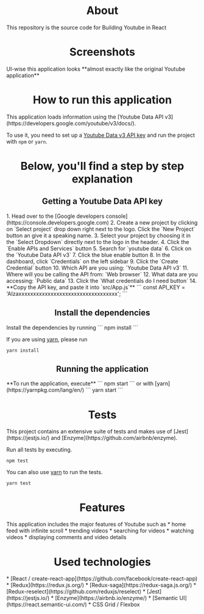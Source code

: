 <h1 align="center"> About</h1>
This repository is the source code for Building Youtube in React


<h1 align="center">Screenshots</h1>
UI-wise this application looks **almost exactly like the original Youtube application**


<h1 align="center">How to run this application</h1>
This application loads information using the [Youtube Data API v3](https://developers.google.com/youtube/v3/docs/).

To use it, you need to set up a [Youtube Data v3 API key](https://productioncoder.com/build-youtube-in-react-part-19/) and run the project with `npm` or `yarn`.

<h1 align="center">Below, you'll find a step by step explanation</h1>

<h2 align="center">Getting a Youtube Data API key</h2>
1. Head over to the [Google developers console](https://console.developers.google.com)
2. Create a new project by clicking on `Select project` drop down right next to the logo. Click the `New Project` button an give it a speaking name.
3. Select your project by choosing it in the `Select Dropdown` directly next to the logo in the header.
4. Click the `Enable APIs and Services` button
5. Search for `youtube data`
6. Click on the `Youtube Data API v3`
7. Click the blue enable button
8. In the dashboard, click `Credentials` on the left sidebar
9. Click the `Create Credential` button
10. Which API are you using: `Youtube Data API v3`
11. Where will you be calling the API from: `Web browser`
12. What data are you accessing: `Public data`
13. Click the `What credentials do I need button`
14. **Copy the API key, and paste it into `src/App.js`**
```
const API_KEY = 'AIzaxxxxxxxxxxxxxxxxxxxxxxxxxxxxxxxxxx';
```
<h2 align="center">Install the dependencies</h2>
Install the dependencies by running
```
npm install
```

If you are using [yarn](https://yarnpkg.com/lang/en/), please run
```
yarn install
```
<h2 align="center">Running the application</h2>
**To run the application, execute**
```
npm start
```
or with [yarn](https://yarnpkg.com/lang/en/)
```
yarn start
```

<h1 align="center">Tests</h1>
This project contains an extensive suite of tests and makes use of [Jest](https://jestjs.io/) and [Enzyme](https://github.com/airbnb/enzyme).

Run all tests by executing.

```
npm test
```

You can also use [yarn](https://yarnpkg.com/lang/en/) to run the tests.
```
yarn test
```

<h1 align="center">Features</h1>
This application includes the major features of Youtube such as
* home feed with infinite scroll
* trending videos
* searching for videos
* watching videos
* displaying comments and video details

<h1 align="center">Used technologies</h1>
* [React / create-react-app](https://github.com/facebook/create-react-app)
* [Redux](https://redux.js.org/)
* [Redux-saga](https://redux-saga.js.org/)
* [Redux-reselect](https://github.com/reduxjs/reselect)
* [Jest](https://jestjs.io/)
* [Enzyme](https://airbnb.io/enzyme/)
* [Semantic UI](https://react.semantic-ui.com/)
* CSS Grid / Flexbox

